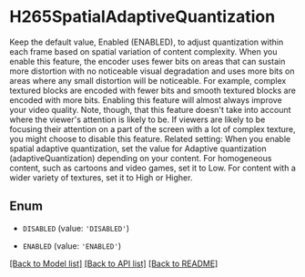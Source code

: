 # H265SpatialAdaptiveQuantization

Keep the default value, Enabled (ENABLED), to adjust quantization within each frame based on spatial variation of content complexity. When you enable this feature, the encoder uses fewer bits on areas that can sustain more distortion with no noticeable visual degradation and uses more bits on areas where any small distortion will be noticeable. For example, complex textured blocks are encoded with fewer bits and smooth textured blocks are encoded with more bits. Enabling this feature will almost always improve your video quality. Note, though, that this feature doesn't take into account where the viewer's attention is likely to be. If viewers are likely to be focusing their attention on a part of the screen with a lot of complex texture, you might choose to disable this feature. Related setting: When you enable spatial adaptive quantization, set the value for Adaptive quantization (adaptiveQuantization) depending on your content. For homogeneous content, such as cartoons and video games, set it to Low. For content with a wider variety of textures, set it to High or Higher.

## Enum

* `DISABLED` (value: `'DISABLED'`)

* `ENABLED` (value: `'ENABLED'`)

[[Back to Model list]](../README.md#documentation-for-models) [[Back to API list]](../README.md#documentation-for-api-endpoints) [[Back to README]](../README.md)


